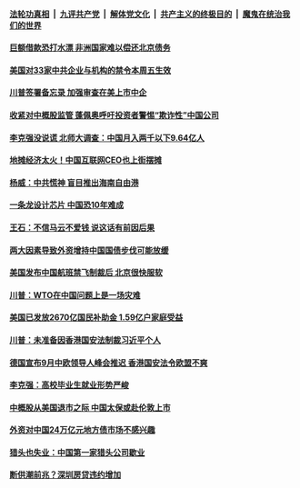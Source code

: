 ####  [法轮功真相](../../../../basic/blob/master/README.md?t=06051431) &nbsp;|&nbsp; [九评共产党](../../../../9ping.md/blob/master/README.md?t=06051431) &nbsp;|&nbsp; [解体党文化](../../../../jtdwh.md/blob/master/README.md?t=06051431)  &nbsp;|&nbsp; [共产主义的终极目的](../../../../gczydzjmd.md/blob/master/README.md?t=06051431) &nbsp;|&nbsp; [魔鬼在统治我们的世界](../../../../mgztzwmdsj.md/blob/master/README.md?t=06051431) 

#### [巨额借款恐打水漂 非洲国家难以偿还北京债务](../pages/soh7/386785.md?t=06051431) 
#### [美国对33家中共企业与机构的禁令本周五生效](../pages/soh7/386773.md?t=06051431) 
#### [川普签署备忘录 加强审查在美上市中企](../pages/soh7/386746.md?t=06051431) 
#### [收紧对中概股监管 蓬佩奥呼吁投资者警惕“欺诈性”中国公司](../pages/soh7/386752.md?t=06051431) 
#### [李克强没说谎 北师大调查：中国月入两千以下9.64亿人](../pages/soh7/386611.md?t=06051431) 
#### [地摊经济太火！中国互联网CEO也上街摆摊](../pages/soh7/386599.md?t=06051431) 
#### [杨威：中共慌神 盲目推出海南自由港](../pages/soh7/386644.md?t=06051431) 
#### [一条龙设计芯片 中国恐10年难成](../pages/soh7/386590.md?t=06051431) 
#### [王石：不信马云不爱钱 说这话有前因后果](../pages/soh7/386617.md?t=06051431) 
#### [两大因素导致外资增持中国国债步伐可能放缓](../pages/soh7/386620.md?t=06051431) 
#### [美国发布中国航班禁飞制裁后 北京很快服软](../pages/soh7/386572.md?t=06051431) 
#### [川普：WTO在中国问题上是一场灾难](../pages/soh7/386257.md?t=06051431) 
#### [美国已发放2670亿国民补助金 1.59亿户家庭受益](../pages/soh7/386296.md?t=06051431) 
#### [川普：未准备因香港国安法制裁习近平个人](../pages/soh7/386185.md?t=06051431) 
#### [德国宣布9月中欧领导人峰会推迟 香港国安法令欧盟不爽](../pages/soh7/386164.md?t=06051431) 
#### [李克强：高校毕业生就业形势严峻](../pages/soh7/386122.md?t=06051431) 
#### [中概股从美国退市之际  中国太保或赴伦敦上市](../pages/soh7/386128.md?t=06051431) 
#### [外资对中国24万亿元地方债市场不感兴趣](../pages/soh7/386131.md?t=06051431) 
#### [猎头也失业：中国第一家猎头公司歇业](../pages/soh7/386134.md?t=06051431) 
#### [断供潮前兆？深圳房贷违约增加](../pages/soh7/386137.md?t=06051431) 
